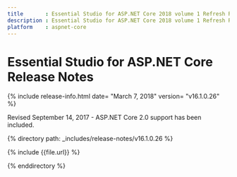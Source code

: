 ```yaml
---
title 		: Essential Studio for ASP.NET Core 2018 volume 1 Refresh Release Notes
description : Essential Studio for ASP.NET Core 2018 volume 1 Refresh Release Notes
platform 	: aspnet-core
---
```


# Essential Studio for ASP.NET Core Release Notes

{% include release-info.html date= "March 7, 2018" version= "v16.1.0.26" %} 

Revised September 14, 2017 -  ASP.NET Core 2.0 support has been included.

{% directory path: _includes/release-notes/v16.1.0.26 %}

{% include {{file.url}} %}

{% enddirectory %}
